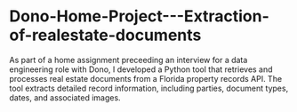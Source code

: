 # Dono-Home-Project---Extraction-of-realestate-documents
As part of a home assignment preceeding an interview for a data engineering role with Dono, I developed a Python tool that retrieves and processes real estate documents from a Florida property records API. The tool extracts detailed record information, including parties, document types, dates, and associated images.

